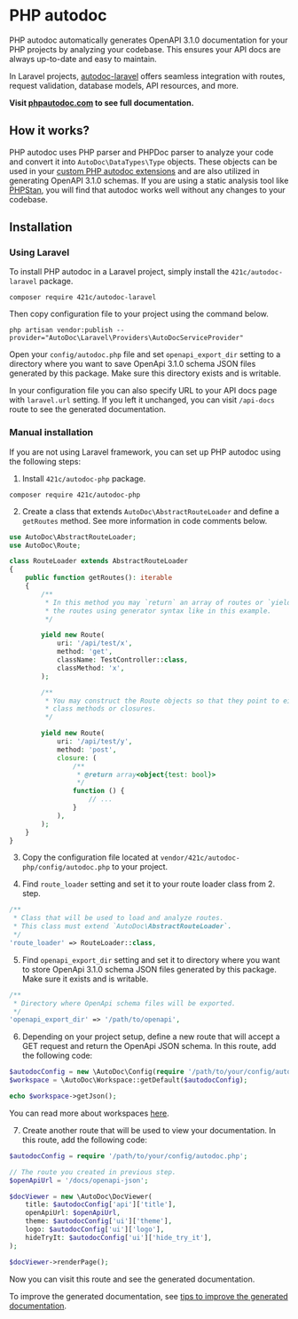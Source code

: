 # PHP autodoc

PHP autodoc automatically generates OpenAPI 3.1.0 documentation for your PHP projects by analyzing your codebase. This ensures your API docs are always up-to-date and easy to maintain.

In Laravel projects, [autodoc-laravel](https://github.com/421C/autodoc-laravel) offers seamless integration with routes, request validation, database models, API resources, and more.

**Visit [phpautodoc.com](https://phpautodoc.com) to see full documentation.**


## How it works?

PHP autodoc uses PHP parser and PHPDoc parser to analyze your code and convert it into `AutoDoc\DataTypes\Type` objects. These objects can be used in your [custom PHP autodoc extensions](https://phpautodoc.com/docs/extensions) and are also utilized in generating OpenAPI 3.1.0 schemas. If you are using a static analysis tool like [PHPStan](https://phpstan.org/), you will find that autodoc works well without any changes to your codebase.

## Installation


### Using Laravel

To install PHP autodoc in a Laravel project, simply install the `421c/autodoc-laravel` package.

```
composer require 421c/autodoc-laravel
```

Then copy configuration file to your project using the command below.

```
php artisan vendor:publish --provider="AutoDoc\Laravel\Providers\AutoDocServiceProvider"
```

Open your `config/autodoc.php` file and set `openapi_export_dir` setting to a directory where you want to save OpenApi 3.1.0 schema JSON files generated by this package.
Make sure this directory exists and is writable.

In your configuration file you can also specify URL to your API docs page with `laravel.url` setting.
If you left it unchanged, you can visit `/api-docs` route to see the generated documentation.


### Manual installation

If you are not using Laravel framework, you can set up PHP autodoc using the following steps:

1. Install `421c/autodoc-php` package.

```
composer require 421c/autodoc-php
```


2. Create a class that extends `AutoDoc\AbstractRouteLoader` and define a `getRoutes` method. See more information in code comments below.

```php
use AutoDoc\AbstractRouteLoader;
use AutoDoc\Route;

class RouteLoader extends AbstractRouteLoader
{
    public function getRoutes(): iterable
    {
        /**
         * In this method you may `return` an array of routes or `yield`
         * the routes using generator syntax like in this example.
         */

        yield new Route(
            uri: '/api/test/x',
            method: 'get',
            className: TestController::class,
            classMethod: 'x',
        );

        /**
         * You may construct the Route objects so that they point to either
         * class methods or closures.
         */

        yield new Route(
            uri: '/api/test/y',
            method: 'post',
            closure: (
                /**
                 * @return array<object{test: bool}>
                 */
                function () {
                    // ...
                }
            ),
        );
    }
}
```


3. Copy the configuration file located at `vendor/421c/autodoc-php/config/autodoc.php` to your project.

4. Find `route_loader` setting and set it to your route loader class from 2. step.

```php
/**
 * Class that will be used to load and analyze routes.
 * This class must extend `AutoDoc\AbstractRouteLoader`.
 */
'route_loader' => RouteLoader::class,
```

5. Find `openapi_export_dir` setting and set it to directory where you want to store OpenApi 3.1.0 schema JSON files generated by this package.
Make sure it exists and is writable.

```php
/**
 * Directory where OpenApi schema files will be exported.
 */
'openapi_export_dir' => '/path/to/openapi',
```

6. Depending on your project setup, define a new route that will accept a GET request and return the OpenApi JSON schema. In this route, add the following code:

```php
$autodocConfig = new \AutoDoc\Config(require '/path/to/your/config/autodoc.php');
$workspace = \AutoDoc\Workspace::getDefault($autodocConfig);

echo $workspace->getJson();
```

<p class="ml-5">You can read more about workspaces <a href="https://phpautodoc.com/docs/workspaces">here</a>.</p>


7. Create another route that will be used to view your documentation. In this route, add the following code:

```php
$autodocConfig = require '/path/to/your/config/autodoc.php';

// The route you created in previous step.
$openApiUrl = '/docs/openapi-json';

$docViewer = new \AutoDoc\DocViewer(
    title: $autodocConfig['api']['title'],
    openApiUrl: $openApiUrl,
    theme: $autodocConfig['ui']['theme'],
    logo: $autodocConfig['ui']['logo'],
    hideTryIt: $autodocConfig['ui']['hide_try_it'],
);

$docViewer->renderPage();
```

Now you can visit this route and see the generated documentation.

To improve the generated documentation, see [tips to improve the generated documentation](https://phpautodoc.com/#tips-to-improve-the-generated-documentation).

